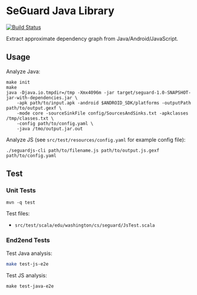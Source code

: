 # SeGuard Java Library

[![Build Status](https://travis-ci.com/semantic-graph/seguard-java.svg?branch=master)](https://travis-ci.com/semantic-graph/seguard-java)

Extract approximate dependency graph from Java/Android/JavaScript.

## Usage

Analyze Java:

    make init
    make
    java -Djava.io.tmpdir=/tmp -Xmx4096m -jar target/seguard-1.0-SNAPSHOT-jar-with-dependencies.jar \
        -apk path/to/input.apk -android $ANDROID_SDK/platforms -outputPath path/to/output.gexf \
        -mode core -sourceSinkFile config/SourcesAndSinks.txt -apkclasses /tmp/classes.txt \
        -config path/to/config.yaml \
        -java /tmo/output.jar.out

Analyze JS (see `src/test/resources/config.yaml` for example config file):

    ./seguardjs-cli path/to/filename.js path/to/output.js.gexf path/to/config.yaml

## Test

### Unit Tests

```
mvn -q test
```

Test files:

- `src/test/scala/edu/washington/cs/seguard/JsTest.scala`

### End2end Tests

Test Java analysis:

```bash
make test-js-e2e
```

Test JS analysis:

```
make test-java-e2e
```
